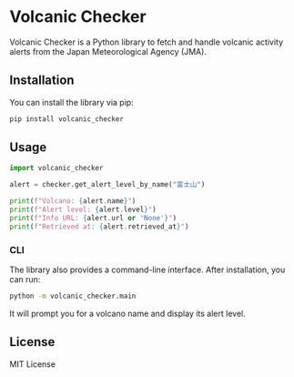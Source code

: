 # Volcanic Checker

Volcanic Checker is a Python library to fetch and handle volcanic activity alerts from the Japan Meteorological Agency (JMA).

## Installation

You can install the library via pip:

```bash
pip install volcanic_checker
```

## Usage

```python
import volcanic_checker 

alert = checker.get_alert_level_by_name("富士山")

print(f"Volcano: {alert.name}")
print(f"Alert level: {alert.level}")
print(f"Info URL: {alert.url or 'None'}")
print(f"Retrieved at: {alert.retrieved_at}")
```

### CLI

The library also provides a command-line interface. After installation, you can run:

```bash
python -m volcanic_checker.main
```

It will prompt you for a volcano name and display its alert level.

## License

MIT License
